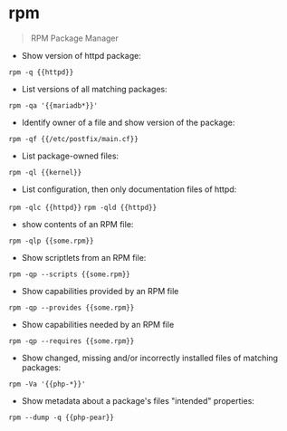 # rpm

> RPM Package Manager

- Show version of httpd package:

`rpm -q {{httpd}}`

- List versions of all matching packages:

`rpm -qa '{{mariadb*}}'`

- Identify owner of a file and show version of the package:

`rpm -qf {{/etc/postfix/main.cf}}`

- List package-owned files:

`rpm -ql {{kernel}}`

- List configuration, then only documentation files of httpd:

`rpm -qlc {{httpd}}`
`rpm -qld {{httpd}}`

- show contents of an RPM file:

`rpm -qlp {{some.rpm}}`

- Show scriptlets from an RPM file:

`rpm -qp --scripts {{some.rpm}}`

- Show capabilities provided by an RPM file

`rpm -qp --provides {{some.rpm}}`

- Show capabilities needed by an RPM file

`rpm -qp --requires {{some.rpm}}`

- Show changed, missing and/or incorrectly installed files of matching packages:

`rpm -Va '{{php-*}}'`

- Show metadata about a package's files "intended" properties:

`rpm --dump -q {{php-pear}}`
